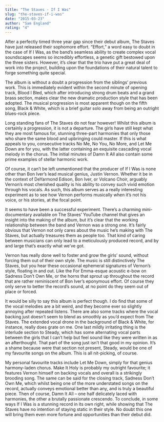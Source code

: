 ```yaml
---
title: "The Staves - If I Was"
slug: "the-staves-if-i-was"
date: "2015-03-23"
author: "Sam England"
rating: "4"
---
```


After a perfectly timed three year gap since their debut album, The Staves have just released their sophomore effort. “Effort,” a word easy to doubt in the case of If I Was, as the band’s seamless ability to create complex vocal soundscapes seems so incredibly effortless, a genetic gift bestowed upon the three sisters. However, it’s clear that the trio have put a great deal of work into the project, building upon the foundations of their natural talent to forge something quite special.

The album is without a doubt a progression from the siblings’ previous work. This is immediately evident within the second minute of opening track, Blood I Bled, which after introducing strong drum beats and a grand brass section, makes clear the new dramatic production style that has been adopted. The musical progression is most apparent though on the fifth song, Black & White, which is a brief guitar solo away from being an outright blues-rock piece.

Long standing fans of The Staves do not fear however! Whilst this album is certainly a progression, it is not a departure. The girls have still kept what they are most famous for, stunning three-part harmonies that only those who share the same blood and upbringing could master. If this is what appeals to you, consecutive tracks No Me, No You, No More, and Let Me Down are for you, with the latter containing an exquisite cascading vocal melody in the chorus. The initial minutes of Damn It All also contain some prime examples of stellar harmonic work.

Of course, it can’t be left unmentioned that the producer of If I Was is none other than Bon Iver’s lead musical genius, Justin Vernon. Whether it be in the context of DeYarmond Edison, Bon Iver, or Volcano Choir, arguably Vernon’s most cherished quality is his ability to convey such vivid emotion through his vocals. As such, this album serves as a really interesting experiment as to see how Vernon performs musically when it’s not his voice, or his stories, at the focal point.

It seems to have been a successful experiment. There’s a charming mini-documentary available on The Staves’ YouTube channel that gives an insight into the making of the album, but it’s clear that the working relationship between the band and Vernon was a strong one. It’s fairly obvious that Vernon not only cares about the music he’s making with The Staves, but actually treasures them as people too. That kind of caring between musicians can only lead to a meticulously produced record, and by and large that’s exactly what we’ve got.

Vernon has really done well to foster and grow the girls’ sound, without forcing them out of their own style. The music is still distinctively The Staves, but you hear these occasional ephemeral signatures of Vernon’s style, floating in and out. Like the For Emma-esque acoustic e-bow on Sadness Don’t Own Me, or the horns that sprout up throughout the record that are rather reminiscent of Bon Iver’s eponymous effort. Of course they only serve to better the record’s sound, at no point do they seem out of place or forced.

It would be silly to say this album is perfect though. I do find that some of the vocal melodies are a bit weird, and they become ever so slightly annoying after repeated listens. There are also some tracks where the vocal backing just doesn’t seem to blend as smoothly as you’d expect from The Staves. The extended vocal drone in the background of Black & White, for instance, really does grate on me. One last mildly irritating thing is the interlude section to Steady, which has some alternating vocal parts between the girls that I can’t help but feel sound like they were written in as an afterthought. That part of the song just isn’t that good in my opinion. It’s a shame because were that section not present, Steady, would be one of my favourite songs on the album. This is all nit-picking, of course.

My personal favourite tracks include Let Me Down, simply for that genius harmony-laden chorus. Make It Holy is probably my outright favourite; it features Vernon himself on backing vocals and overall is a strikingly brooding song. The same can be said for the closing track, Sadness Don’t Own Me, which whilst being one of the more understated songs on the record, actually conveys emotional better than any, and is truly a beautiful piece. Then of course, Damn It All – one half delicately laced with harmonies, the other a brutally passionate crescendo. To conclude, in some ways If I Was is a stunning record in its own right, while showing that The Staves have no intention of staying static in their style. No doubt this one will bring them even more fortune and opportunities than their debut did.
